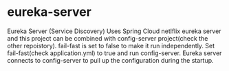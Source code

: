 # eureka-server
Eureka Server (Service Discovery)
Uses Spring Cloud netlflix eureka server and this project can be combined with config-server project(check the other repoistory). fail-fast is set to false to make it run independently. Set fail-fast(check application.yml) to true and run config-server. Eureka server connects to config-server to pull up the configuration during the startup.
